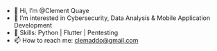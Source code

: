 <div data-iframe-width="150" data-iframe-height="270" data-share-badge-id="b4f96b40-b123-419f-a593-60e0568c5acf" data-share-badge-host="https://www.credly.com"></div><script type="text/javascript" async src="//cdn.credly.com/assets/utilities/embed.js"></script>

- 👋 Hi, I’m @Clement Quaye
- 👀 I’m interested in Cybersecurity, Data Analysis & Mobile Application Development
- 🌱 Skills: Python | Flutter | Pentesting
- 📫 How to reach me: clemaddo@gmail.com

<!---
Clement-Quaye/Clement-Quaye is a ✨ special ✨ repository because its `README.md` (this file) appears on your GitHub profile.
You can click the Preview link to take a look at your changes.
- 🌱 I’m currently on Masterschool's Cybersecurity Analysis Program and learning Applied Data Science at WorldQuant University | As well as the Google Cloud Associate Engineer Certification
- 💞️ I’m looking to collaborate on Modelling & Mobile App Development projects
- 
--->
